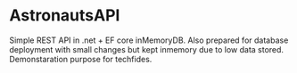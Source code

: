 # AstronautsAPI

Simple REST API in .net + EF core inMemoryDB. 
Also prepared for database deployment with small changes but kept inmemory due to low data stored.
Demonstaration purpose for techfides.
